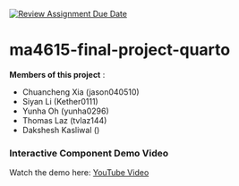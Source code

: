 [![Review Assignment Due Date](https://classroom.github.com/assets/deadline-readme-button-22041afd0340ce965d47ae6ef1cefeee28c7c493a6346c4f15d667ab976d596c.svg)](https://classroom.github.com/a/Qh0zoAkq)
# ma4615-final-project-quarto

**Members of this project** :

- Chuancheng Xia (jason040510)
- Siyan Li (Kether0111)
- Yunha Oh (yunha0296)
- Thomas Laz (tvlaz144)
- Dakshesh Kasliwal ()

### Interactive Component Demo Video
Watch the demo here: [YouTube Video](https://youtu.be/AUdIa2rR20M)
